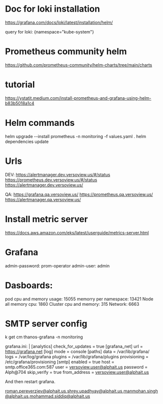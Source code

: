 # Doc for loki installation

https://grafana.com/docs/loki/latest/installation/helm/

query for loki:   {namespace="kube-system"}

# Prometheus community helm

https://github.com/prometheus-community/helm-charts/tree/main/charts

# tutorial 
https://ystatit.medium.com/install-prometheus-and-grafana-using-helm-b83b5018a1c4

# Helm commands
helm upgrade --install prometheus -n monitoring -f values.yaml .
helm dependencies update


# Urls
DEV:
https://alertmanager.dev.versoview.us/#/status
https://prometheus.dev.versoview.us/#/status
https://alertmanager.dev.versoview.us/

QA:
https://grafana.qa.versoview.us/
https://prometheus.qa.versoview.us/
https://alertmanager.qa.versoview.us/

# Install metric server
https://docs.aws.amazon.com/eks/latest/userguide/metrics-server.html

# Grafana

 admin-password: prom-operator
  admin-user: admin

# Dasboards:

pod cpu and memory usage: 15055
memorry per namespace:    13421
Node all memory cpu:      1860
Cluster cpu and memory:   315
Network:                  6663


# SMTP server config
k get cm thanos-grafana -n monitoring

 grafana.ini: |
    [analytics]
    check_for_updates = true
    [grafana_net]
    url = https://grafana.net
    [log]
    mode = console
    [paths]
    data = /var/lib/grafana/
    logs = /var/log/grafana
    plugins = /var/lib/grafana/plugins
    provisioning = /etc/grafana/provisioning
    [smtp]
    enabled = true
    host = smtp.office365.com:587
    user = versoview.user@alphait.us
    password = Alph@704
    skip_verify = true
    from_address = versoview.user@alphait.us


And then restart grafana.



roman.pereverziev@alphait.us,shrey.upadhyay@alphait.us,manmohan.singh@alphait.us,mohammad.siddiq@alphait.us
